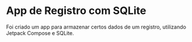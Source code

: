 # App de Registro com SQLite

Foi criado um app para armazenar certos dados de um registro, utilizando Jetpack Compose e SQLite.
